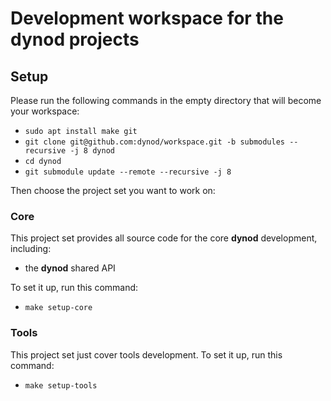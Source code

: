 # Development workspace for the dynod projects

## Setup

Please run the following commands in the empty directory that will become your workspace:
- `sudo apt install make git`
- `git clone git@github.com:dynod/workspace.git -b submodules --recursive -j 8 dynod`
- `cd dynod`
- `git submodule update --remote --recursive -j 8`

Then choose the project set you want to work on:

### Core

This project set provides all source code for the core **dynod** development, including:
- the **dynod** shared API

To set it up, run this command:
- `make setup-core`

### Tools

This project set just cover tools development.
To set it up, run this command:
- `make setup-tools`
